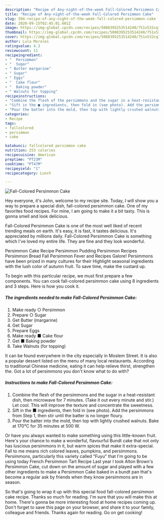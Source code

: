 ```yaml
---
description: "Recipe of Any-night-of-the-week Fall-Colored Persimmon Cake"
title: "Recipe of Any-night-of-the-week Fall-Colored Persimmon Cake"
slug: 504-recipe-of-any-night-of-the-week-fall-colored-persimmon-cake
date: 2020-09-15T02:45:01.601Z
image: https://img-global.cpcdn.com/recipes/5088395253514240/751x532cq70/fall-colored-persimmon-cake-recipe-main-photo.jpg
thumbnail: https://img-global.cpcdn.com/recipes/5088395253514240/751x532cq70/fall-colored-persimmon-cake-recipe-main-photo.jpg
cover: https://img-global.cpcdn.com/recipes/5088395253514240/751x532cq70/fall-colored-persimmon-cake-recipe-main-photo.jpg
author: Lula Morales
ratingvalue: 4.3
reviewcount: 11
recipeingredient:
- "  Persimmon"
- "  Sugar"
- " Butter margarine"
- " Sugar"
- " Eggs"
- "  Cake flour"
- "  Baking powder"
- " Walnuts for topping"
recipeinstructions:
- "Combine the flesh of the persimmons and the sugar in a heat-resistant dish, then microwave for 7 minutes. (Take it out every minute and stir.) Let cool. This will improve the texture and concentrate the sweetness."
- "Sift in the ■ ingredients, then fold in (see photo). Add the persimmons from Step 1, then stir until the batter is no longer floury."
- "Pour the batter into the mold, then top with lightly crushed walnuts. Bake at 170°C for 35 minutes at 500 W."
categories:
- Recipe
tags:
- fallcolored
- persimmon
- cake

katakunci: fallcolored persimmon cake 
nutrition: 253 calories
recipecuisine: American
preptime: "PT23M"
cooktime: "PT47M"
recipeyield: "1"
recipecategory: Lunch

---
```



![Fall-Colored Persimmon Cake](https://img-global.cpcdn.com/recipes/5088395253514240/751x532cq70/fall-colored-persimmon-cake-recipe-main-photo.jpg)

Hey everyone, it's John, welcome to my recipe site. Today, I will show you a way to prepare a special dish, fall-colored persimmon cake. One of my favorites food recipes. For mine, I am going to make it a bit tasty. This is gonna smell and look delicious.

Fall-Colored Persimmon Cake is one of the most well liked of recent trending meals on earth. It's easy, it is fast, it tastes delicious. It's appreciated by millions daily. Fall-Colored Persimmon Cake is something which I've loved my entire life. They are fine and they look wonderful.

Persimmon Cake Recipe Persimmon Pudding Persimmon Recipes Persimmon Bread Fall Persimmon Fever and Recipes Galore! Persimmons have been prized in many cultures for their Highlight seasonal ingredients with the lush color of autumn fruit. To save time, make the custard up.


To begin with this particular recipe, we must first prepare a few components. You can cook fall-colored persimmon cake using 8 ingredients and 3 steps. Here is how you cook it.

<!--inarticleads1-->

##### The ingredients needed to make Fall-Colored Persimmon Cake:

1. Make ready  ○ Persimmon
1. Prepare  ○ Sugar
1. Get  Butter (margarine)
1. Get  Sugar
1. Prepare  Eggs
1. Make ready  ■ Cake flour
1. Get  ■ Baking powder
1. Take  Walnuts (for topping)


It can be found everywhere in the city especially in Moslem Street. It is also a popular dessert listed on the menu of many local restaurants. According to traditional Chinese medicine, eating it can help relieve thirst, strengthen the. Got a lot of persimmons you don&#39;t know what to do with? 

<!--inarticleads2-->

##### Instructions to make Fall-Colored Persimmon Cake:

1. Combine the flesh of the persimmons and the sugar in a heat-resistant dish, then microwave for 7 minutes. (Take it out every minute and stir.) Let cool. This will improve the texture and concentrate the sweetness.
1. Sift in the ■ ingredients, then fold in (see photo). Add the persimmons from Step 1, then stir until the batter is no longer floury.
1. Pour the batter into the mold, then top with lightly crushed walnuts. Bake at 170°C for 35 minutes at 500 W.


Or have you always wanted to make something using this little-known fruit. Here&#39;s your chance to make a wonderful, flavourful Bundt cake that not only has luscious persimmons in it, but warm spices that make it extra-special. Fall to me means rich colored leaves, pumpkins, and persimmons. Persimmons, particularly this variety called &#34;Fuyu&#34; that I&#39;m going to be using today French Persimmon Tart Recipe Last year I took Alton Brown&#39;s Persimmon Cake, cut down on the amount of sugar and played with a few other ingredients to make a Persimmon Cake baked in a bundt pan that&#39;s become a regular ask by friends when they know persimmons are in season. 

So that's going to wrap it up with this special food fall-colored persimmon cake recipe. Thanks so much for reading. I'm sure that you will make this at home. There's gonna be more interesting food at home recipes coming up. Don't forget to save this page on your browser, and share it to your family, colleague and friends. Thanks again for reading. Go on get cooking!
